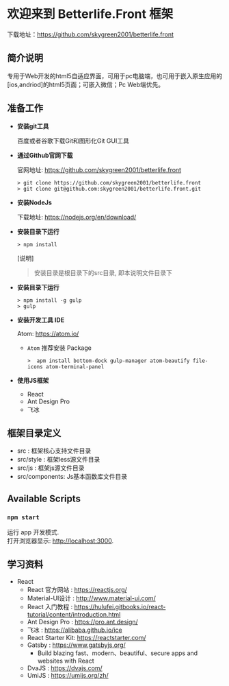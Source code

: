 # 欢迎来到 Betterlife.Front 框架

下载地址：https://github.com/skygreen2001/betterlife.front

## 简介说明

专用于Web开发的html5自适应界面，可用于pc电脑端，也可用于嵌入原生应用的[ios,andriod]的html5页面；可嵌入微信；Pc Web端优先。

## 准备工作

* **安装git工具**

  百度或者谷歌下载Git和图形化Git GUI工具

* **通过Github官网下载**

  官网地址: https://github.com/skygreen2001/betterlife.front
  ```
  > git clone https://github.com/skygreen2001/betterlife.front
  > git clone git@github.com:skygreen2001/betterlife.front.git
  ```

* **安装NodeJs**

  下载地址: https://nodejs.org/en/download/

* **安装目录下运行**

  ```
  > npm install
  ```
  [说明]
  > 安装目录是根目录下的src目录, 即本说明文件目录下


* **安装目录下运行**

  ```
  > npm install -g gulp
  > gulp
  ```

* **安装开发工具 IDE**

  Atom: https://atom.io/

  - `Atom` 推荐安装 Package

    ```
    >  apm install bottom-dock gulp-manager atom-beautify file-icons atom-terminal-panel
    ```

* **使用JS框架**

  - React
  - Ant Design Pro
  - 飞冰

## 框架目录定义

* src           : 框架核心支持文件目录
* src/style     : 框架less源文件目录
* src/js        : 框架js源文件目录
* src/components: Js基本函数库文件目录


## Available Scripts

### `npm start`

运行 app 开发模式.<br>
打开浏览器显示: [http://localhost:3000](http://localhost:3000).

## 学习资料

- React
  * React 官方网站    : https://reactjs.org/
  * Material-UI设计  : http://www.material-ui.com/
  * React 入门教程    : https://hulufei.gitbooks.io/react-tutorial/content/introduction.html
  * Ant Design Pro   : https://pro.ant.design/
  * 飞冰              : https://alibaba.github.io/ice
  * React Starter Kit: https://reactstarter.com/
  * Gatsby           : https://www.gatsbyjs.org/
    - Build blazing fast、modern、beautiful、secure apps and websites with React
  * DvaJS            : https://dvajs.com/
  * UmiJS            : https://umijs.org/zh/
